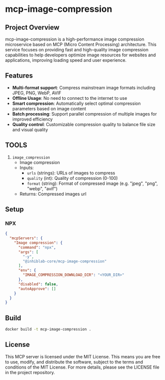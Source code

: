 # mcp-image-compression

## Project Overview

mcp-image-compression is a high-performance image compression microservice based on MCP (Micro Content Processing) architecture. This service focuses on providing fast and high-quality image compression capabilities to help developers optimize image resources for websites and applications, improving loading speed and user experience.

## Features

- **Multi-format support**: Compress mainstream image formats including JPEG, PNG, WebP, AVIF
- **Offline Usage**: No need to connect to the internet to use
- **Smart compression**: Automatically select optimal compression parameters based on image content
- **Batch processing**: Support parallel compression of multiple images for improved efficiency
- **Quality control**: Customizable compression quality to balance file size and visual quality

## TOOLS

1. `image_compression`
   - Image compression
   - Inputs:
     - `urls` (strings): URLs of images to compress
     - `quality` (int): Quality of compression (0-100)
     - `format` (string): Format of compressed image (e.g. "jpeg", "png", "webp", "avif")
   - Returns: Compressed images url

## Setup

### NPX

```json
{
  "mcpServers": {
    "Image compression": {
      "command": "npx",
      "args": [
        "-y",
        "@inhiblab-core/mcp-image-compression"
      ],
      "env": {
        "IMAGE_COMPRESSION_DOWNLOAD_DIR": "<YOUR_DIR>"
      },
      "disabled": false,
      "autoApprove": []
    }
  }
}
```

## Build

```bash
docker build -t mcp-image-compression .
```

## License

This MCP server is licensed under the MIT License. This means you are free to use, modify, and distribute the software, subject to the terms and conditions of the MIT License. For more details, please see the LICENSE file in the project repository.

